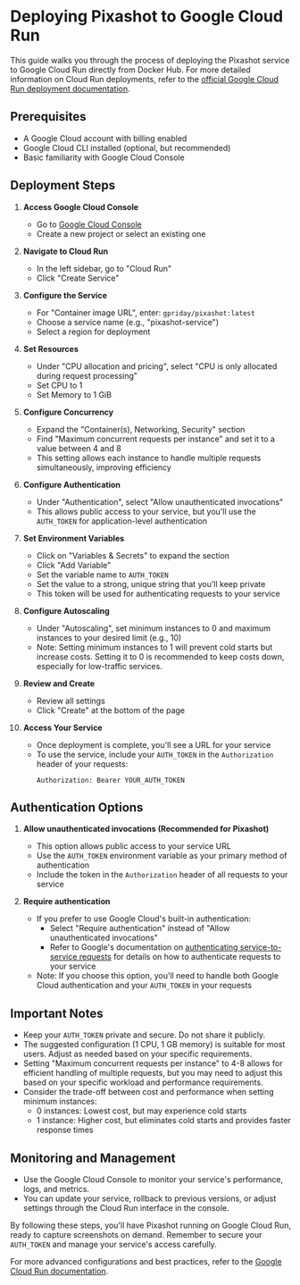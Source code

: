 # Deploying Pixashot to Google Cloud Run

This guide walks you through the process of deploying the Pixashot service to Google Cloud Run directly from Docker Hub. For more detailed information on Cloud Run deployments, refer to the [official Google Cloud Run deployment documentation](https://cloud.google.com/run/docs/deploying).

## Prerequisites

- A Google Cloud account with billing enabled
- Google Cloud CLI installed (optional, but recommended)
- Basic familiarity with Google Cloud Console

## Deployment Steps

1. **Access Google Cloud Console**
   - Go to [Google Cloud Console](https://console.cloud.google.com/)
   - Create a new project or select an existing one

2. **Navigate to Cloud Run**
   - In the left sidebar, go to "Cloud Run"
   - Click "Create Service"

3. **Configure the Service**
   - For "Container image URL", enter: `gpriday/pixashot:latest`
   - Choose a service name (e.g., "pixashot-service")
   - Select a region for deployment

4. **Set Resources**
   - Under "CPU allocation and pricing", select "CPU is only allocated during request processing"
   - Set CPU to 1
   - Set Memory to 1 GiB

5. **Configure Concurrency**
   - Expand the "Container(s), Networking, Security" section
   - Find "Maximum concurrent requests per instance" and set it to a value between 4 and 8
   - This setting allows each instance to handle multiple requests simultaneously, improving efficiency

6. **Configure Authentication**
   - Under "Authentication", select "Allow unauthenticated invocations"
   - This allows public access to your service, but you'll use the `AUTH_TOKEN` for application-level authentication

7. **Set Environment Variables**
   - Click on "Variables & Secrets" to expand the section
   - Click "Add Variable"
   - Set the variable name to `AUTH_TOKEN`
   - Set the value to a strong, unique string that you'll keep private
   - This token will be used for authenticating requests to your service

8. **Configure Autoscaling**
   - Under "Autoscaling", set minimum instances to 0 and maximum instances to your desired limit (e.g., 10)
   - Note: Setting minimum instances to 1 will prevent cold starts but increase costs. Setting it to 0 is recommended to keep costs down, especially for low-traffic services.

9. **Review and Create**
   - Review all settings
   - Click "Create" at the bottom of the page

10. **Access Your Service**
    - Once deployment is complete, you'll see a URL for your service
    - To use the service, include your `AUTH_TOKEN` in the `Authorization` header of your requests:
      ```
      Authorization: Bearer YOUR_AUTH_TOKEN
      ```

## Authentication Options

1. **Allow unauthenticated invocations (Recommended for Pixashot)**
   - This option allows public access to your service URL
   - Use the `AUTH_TOKEN` environment variable as your primary method of authentication
   - Include the token in the `Authorization` header of all requests to your service

2. **Require authentication**
   - If you prefer to use Google Cloud's built-in authentication:
     - Select "Require authentication" instead of "Allow unauthenticated invocations"
     - Refer to Google's documentation on [authenticating service-to-service requests](https://cloud.google.com/run/docs/authenticating/service-to-service) for details on how to authenticate requests to your service
   - Note: If you choose this option, you'll need to handle both Google Cloud authentication and your `AUTH_TOKEN` in your requests

## Important Notes

- Keep your `AUTH_TOKEN` private and secure. Do not share it publicly.
- The suggested configuration (1 CPU, 1 GB memory) is suitable for most users. Adjust as needed based on your specific requirements.
- Setting "Maximum concurrent requests per instance" to 4-8 allows for efficient handling of multiple requests, but you may need to adjust this based on your specific workload and performance requirements.
- Consider the trade-off between cost and performance when setting minimum instances:
  - 0 instances: Lowest cost, but may experience cold starts
  - 1 instance: Higher cost, but eliminates cold starts and provides faster response times

## Monitoring and Management

- Use the Google Cloud Console to monitor your service's performance, logs, and metrics.
- You can update your service, rollback to previous versions, or adjust settings through the Cloud Run interface in the console.

By following these steps, you'll have Pixashot running on Google Cloud Run, ready to capture screenshots on demand. Remember to secure your `AUTH_TOKEN` and manage your service's access carefully.

For more advanced configurations and best practices, refer to the [Google Cloud Run documentation](https://cloud.google.com/run/docs).